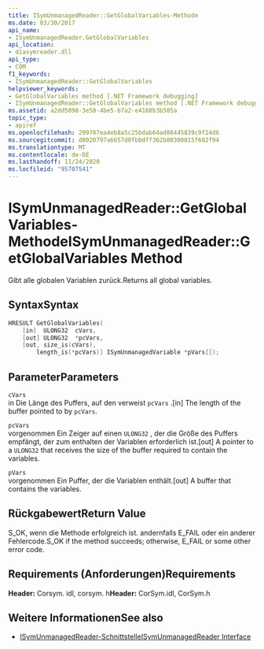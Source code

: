 ```yaml
---
title: ISymUnmanagedReader::GetGlobalVariables-Methode
ms.date: 03/30/2017
api_name:
- ISymUnmanagedReader.GetGlobalVariables
api_location:
- diasymreader.dll
api_type:
- COM
f1_keywords:
- ISymUnmanagedReader::GetGlobalVariables
helpviewer_keywords:
- GetGlobalVariables method [.NET Framework debugging]
- ISymUnmanagedReader::GetGlobalVariables method [.NET Framework debugging]
ms.assetid: a2dd5098-3e58-4be5-b7a2-e4160b3b505a
topic_type:
- apiref
ms.openlocfilehash: 299787ea4eb8a5c25bdab64ad08445839c9f24d6
ms.sourcegitcommit: d8020797a6657d0fbbdff362b80300815f682f94
ms.translationtype: MT
ms.contentlocale: de-DE
ms.lasthandoff: 11/24/2020
ms.locfileid: "95707541"
---
```

# <a name="isymunmanagedreadergetglobalvariables-method"></a><span data-ttu-id="2f72c-102">ISymUnmanagedReader::GetGlobalVariables-Methode</span><span class="sxs-lookup"><span data-stu-id="2f72c-102">ISymUnmanagedReader::GetGlobalVariables Method</span></span>

<span data-ttu-id="2f72c-103">Gibt alle globalen Variablen zurück.</span><span class="sxs-lookup"><span data-stu-id="2f72c-103">Returns all global variables.</span></span>  
  
## <a name="syntax"></a><span data-ttu-id="2f72c-104">Syntax</span><span class="sxs-lookup"><span data-stu-id="2f72c-104">Syntax</span></span>  
  
```cpp  
HRESULT GetGlobalVariables(  
    [in]  ULONG32  cVars,  
    [out] ULONG32  *pcVars,  
    [out, size_is(cVars),  
        length_is(*pcVars)] ISymUnmanagedVariable *pVars[]);  
```  
  
## <a name="parameters"></a><span data-ttu-id="2f72c-105">Parameter</span><span class="sxs-lookup"><span data-stu-id="2f72c-105">Parameters</span></span>  

 `cVars`  
 <span data-ttu-id="2f72c-106">in Die Länge des Puffers, auf den verweist `pcVars` .</span><span class="sxs-lookup"><span data-stu-id="2f72c-106">[in] The length of the buffer pointed to by `pcVars`.</span></span>  
  
 `pcVars`  
 <span data-ttu-id="2f72c-107">vorgenommen Ein Zeiger auf einen `ULONG32` , der die Größe des Puffers empfängt, der zum enthalten der Variablen erforderlich ist.</span><span class="sxs-lookup"><span data-stu-id="2f72c-107">[out] A pointer to a `ULONG32` that receives the size of the buffer required to contain the variables.</span></span>  
  
 `pVars`  
 <span data-ttu-id="2f72c-108">vorgenommen Ein Puffer, der die Variablen enthält.</span><span class="sxs-lookup"><span data-stu-id="2f72c-108">[out] A buffer that contains the variables.</span></span>  
  
## <a name="return-value"></a><span data-ttu-id="2f72c-109">Rückgabewert</span><span class="sxs-lookup"><span data-stu-id="2f72c-109">Return Value</span></span>  

 <span data-ttu-id="2f72c-110">S_OK, wenn die Methode erfolgreich ist. andernfalls E_FAIL oder ein anderer Fehlercode.</span><span class="sxs-lookup"><span data-stu-id="2f72c-110">S_OK if the method succeeds; otherwise, E_FAIL or some other error code.</span></span>  
  
## <a name="requirements"></a><span data-ttu-id="2f72c-111">Requirements (Anforderungen)</span><span class="sxs-lookup"><span data-stu-id="2f72c-111">Requirements</span></span>  

 <span data-ttu-id="2f72c-112">**Header:** Corsym. idl, corsym. h</span><span class="sxs-lookup"><span data-stu-id="2f72c-112">**Header:** CorSym.idl, CorSym.h</span></span>  
  
## <a name="see-also"></a><span data-ttu-id="2f72c-113">Weitere Informationen</span><span class="sxs-lookup"><span data-stu-id="2f72c-113">See also</span></span>

- [<span data-ttu-id="2f72c-114">ISymUnmanagedReader-Schnittstelle</span><span class="sxs-lookup"><span data-stu-id="2f72c-114">ISymUnmanagedReader Interface</span></span>](isymunmanagedreader-interface.md)
